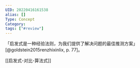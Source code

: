 ```yaml
---
UID: 20220416161538
alias: []
Type: Concept
Category: 
tags: ["#review"]
---
```


「启发式是一种经验法则，为我们提供了解决问题的最佳推测方案」 [@goldstein2015renzhixinlix, p. 77]。

[[启发式-对比-算法式]]
